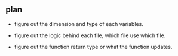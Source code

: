 ## plan
- figure out the dimension and type of each variables.

- figure out the logic behind each file, which file use which file.

- figure out the function return type or what the function updates.